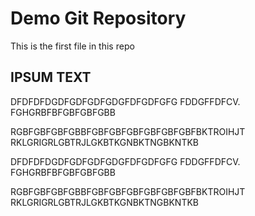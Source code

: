 # Demo Git Repository

This is the first file in this repo

## IPSUM TEXT
DFDFDFDGDFGDFGDFGDGFDFGDFGFG
FDDGFFDFCV. FGHGRBFBFGBFGBFGBB

RGBFGBFGBFGBBFGBFGBFGBFGBFGBFGBFBKTROIHJT
RKLGRIGRLGBTRJLGKBTKGNBKTNGBKNTKB

DFDFDFDGDFGDFGDFGDGFDFGDFGFG
FDDGFFDFCV. FGHGRBFBFGBFGBFGBB

RGBFGBFGBFGBBFGBFGBFGBFGBFGBFGBFBKTROIHJT
RKLGRIGRLGBTRJLGKBTKGNBKTNGBKNTKB
